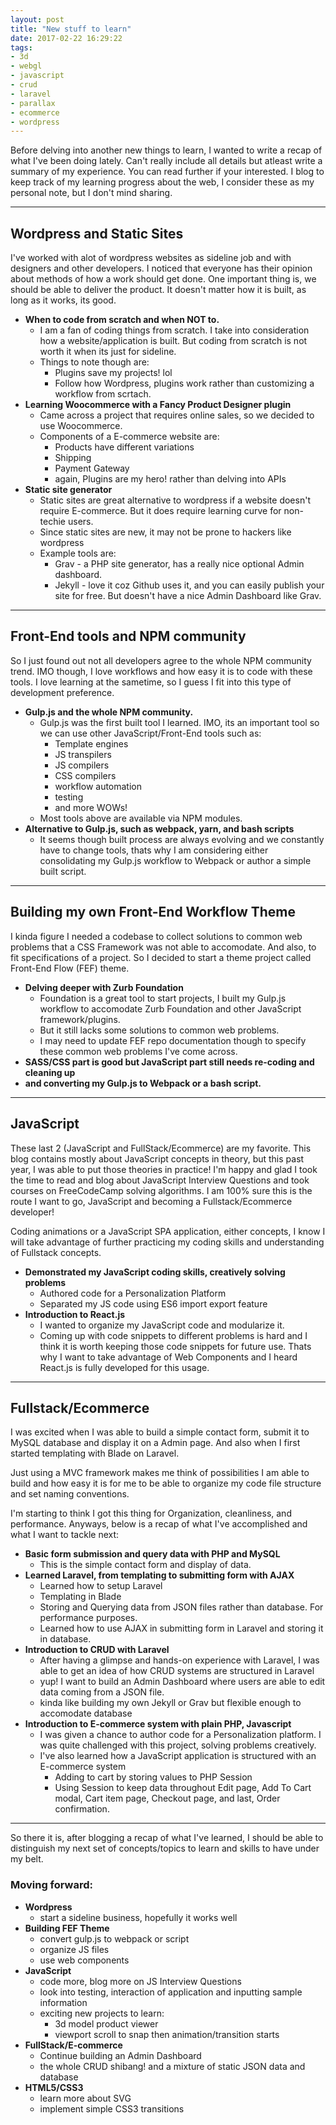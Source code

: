 ```yaml
---
layout: post
title: "New stuff to learn"
date: 2017-02-22 16:29:22
tags:
- 3d
- webgl
- javascript
- crud
- laravel
- parallax
- ecommerce
- wordpress
---
```


Before delving into another new things to learn, I wanted to write a recap of what I've been doing lately. Can't really include all details but atleast write a summary of my experience.
You can read further if your interested. I blog to keep track of my learning progress about the web, I consider these as my personal note, but I don't mind sharing.

-----

## Wordpress and Static Sites

I've worked with alot of wordpress websites as sideline job and with designers and other developers. I noticed that everyone has their opinion about methods of how a work should get done. One important thing is, we should be able to deliver the product. It doesn't matter how it is built, as long as it works, its good.

- **When to code from scratch and when NOT to.**
  - I am a fan of coding things from scratch. I take into consideration how a website/application is built. But coding from scratch is not worth it when its just for sideline.
  - Things to note though are:
    * Plugins save my projects! lol
    * Follow how Wordpress, plugins work rather than customizing a workflow from scrtach.
- **Learning Woocommerce with a Fancy Product Designer plugin**
  - Came across a project that requires online sales, so we decided to use Woocommerce.
  - Components of a E-commerce website are:
    * Products have different variations
    * Shipping
    * Payment Gateway
    * again, Plugins are my hero! rather than delving into APIs
- **Static site generator**
  - Static sites are great alternative to wordpress if a website doesn't require E-commerce. But it does require learning curve for non-techie users.
  - Since static sites are new, it may not be prone to hackers like wordpress
  - Example tools are:
    * Grav - a PHP site generator, has a really nice optional Admin dashboard.
    * Jekyll - love it coz Github uses it, and you can easily publish your site for free. But doesn't have a nice Admin Dashboard like Grav.

-----

## Front-End tools and NPM community

So I just found out not all developers agree to the whole NPM community trend. IMO though, I love workflows and how easy it is to code with these tools. I love learning at the sametime, so I guess I fit into this type of development preference. 

- **Gulp.js and the whole NPM community.**
  - Gulp.js was the first built tool I learned. IMO, its an important tool so we can use other JavaScript/Front-End tools such as:
    * Template engines
    * JS transpilers
    * JS compilers
    * CSS compilers
    * workflow automation
    * testing
    * and more WOWs!
  - Most tools above are available via NPM modules.
- **Alternative to Gulp.js, such as webpack, yarn, and bash scripts**
  - It seems though built process are always evolving and we constantly have to change tools, thats why I am considering either consolidating my Gulp.js workflow to Webpack or author a simple built script.

-----

## Building my own Front-End Workflow Theme

I kinda figure I needed a codebase to collect solutions to common web problems that a CSS Framework was not able to accomodate. And also, to fit specifications of a project. So I decided to start a theme project called Front-End Flow (FEF) theme.

- **Delving deeper with Zurb Foundation**
  - Foundation is a great tool to start projects, I built my Gulp.js workflow to accomodate Zurb Foundation and other JavaScript framework/plugins.
  - But it still lacks some solutions to common web problems.
  - I may need to update FEF repo documentation though to specify these common web problems I've come across.
- **SASS/CSS part is good but JavaScript part still needs re-coding and cleaning up**
- **and converting my Gulp.js to Webpack or a bash script.**

-----

## JavaScript

These last 2 (JavaScript and FullStack/Ecommerce) are my favorite. This blog contains mostly about JavaScript concepts in theory, but this past year, I was able to put those theories in practice! I'm happy and glad I took the time to read and blog about JavaScript Interview Questions and took courses on FreeCodeCamp solving algorithms. I am 100% sure this is the route I want to go, JavaScript and becoming a Fullstack/Ecommerce developer!

Coding animations or a JavaScript SPA application, either concepts, I know I will take advantage of further practicing my coding skills and understanding of Fullstack concepts.

- **Demonstrated my JavaScript coding skills, creatively solving problems**
  - Authored code for a Personalization Platform
  - Separated my JS code using ES6 import export feature
- **Introduction to React.js**
  - I wanted to organize my JavaScript code and modularize it.
  - Coming up with code snippets to different problems is hard and I think it is worth keeping those code snippets for future use. Thats why I want to take advantage of Web Components and I heard React.js is fully developed for this usage.

-----

## Fullstack/Ecommerce

I was excited when I was able to build a simple contact form, submit it to MySQL database and display it on a Admin page. And also when I first started templating with Blade on Laravel.

Just using a MVC framework makes me think of possibilities I am able to build and how easy it is for me to be able to organize my code file structure and set naming conventions.

I'm starting to think I got this thing for Organization, cleanliness, and performance.
Anyways, below is a recap of what I've accomplished and what I want to tackle next:

- **Basic form submission and query data with PHP and MySQL**
  - This is the simple contact form and display of data.
- **Learned Laravel, from templating to submitting form with AJAX**
  - Learned how to setup Laravel
  - Templating in Blade
  - Storing and Querying data from JSON files rather than database. For performance purposes.
  - Learned how to use AJAX in submitting form in Laravel and storing it in database.
- **Introduction to CRUD with Laravel**
  - After having a glimpse and hands-on experience with Laravel, I was able to get an idea of how CRUD systems are structured in Laravel
  - yup! I want to build an Admin Dashboard where users are able to edit data coming from a JSON file.
  - kinda like building my own Jekyll or Grav but flexible enough to accomodate database
- **Introduction to E-commerce system with plain PHP, Javascript**
  - I was given a chance to author code for a Personalization platform. I was quite challenged with this project, solving problems creatively.
  - I've also learned how a JavaScript application is structured with an E-commerce system
    * Adding to cart by storing values to PHP Session
    * Using Session to keep data throughout Edit page, Add To Cart modal, Cart item page, Checkout page, and last, Order confirmation.

-----

So there it is, after blogging a recap of what I've learned, I should be able to distinguish my next set of concepts/topics to learn and skills to have under my belt.


### Moving forward:

- **Wordpress**
  - start a sideline business, hopefully it works well
- **Building FEF Theme**
  - convert gulp.js to webpack or script
  - organize JS files
  - use web components
- **JavaScript**
  - code more, blog more on JS Interview Questions
  - look into testing, interaction of application and inputting sample information
  - exciting new projects to learn:
    * 3d model product viewer
    * viewport scroll to snap then animation/transition starts
- **FullStack/E-commerce**
  - Continue building an Admin Dashboard
  - the whole CRUD shibang!
  and a mixture of static JSON data and database
- **HTML5/CSS3**
  - learn more about SVG
  - implement simple CSS3 transitions
